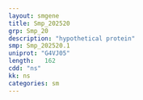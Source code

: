 ```yaml
---
layout: smgene
title: Smp_202520
grp: Smp_20
description: "hypothetical protein"
smp: Smp_202520.1
uniprot: "G4VJ05"
length:   162
cdd: "ns"
kk: ns
categories: sm
---
```

